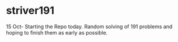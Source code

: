 # striver191
15 Oct- Starting the Repo today. Random solving of 191 problems and hoping to finish them as early as possible.
